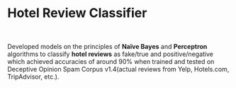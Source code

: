 <h1>Hotel Review Classifier</h1><br>

Developed models on the principles of <b>Naïve Bayes</b> and <b>Perceptron</b> algorithms to classify <b>hotel reviews</b> as fake/true and positive/negative which achieved accuracies of around 90% when trained and tested on Deceptive Opinion Spam Corpus v1.4(actual reviews from Yelp, Hotels.com, TripAdvisor, etc.).  
